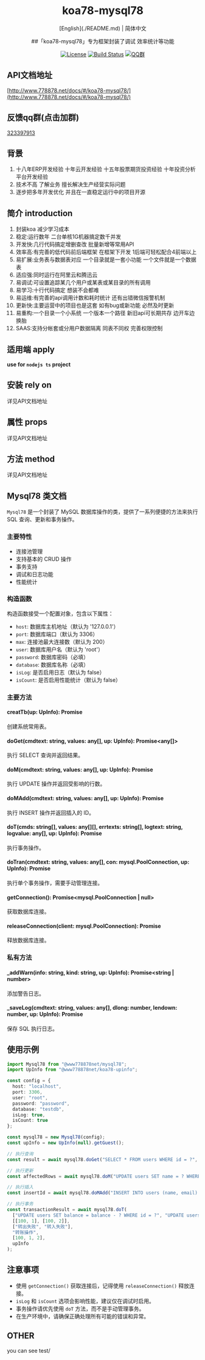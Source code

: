 <h1 align="center">koa78-mysql78</h1>
<div align="center">
[English](./README.md) | 简体中文

##「koa78-mysql78」专为框架封装了调试 效率统计等功能

[![License](https://img.shields.io/badge/license-Apache%202-green.svg)](https://www.apache.org/licenses/LICENSE-2.0)
[![Build Status](https://dev.azure.com/www778878net/basic_ts/_apis/build/status/www778878net.koa78-mysql78?branchName=main)](https://dev.azure.com/www778878net/basic_ts/_build/latest?definitionId=24&branchName=main)
[![QQ群](https://img.shields.io/badge/QQ群-323397913-blue.svg?style=flat-square&color=12b7f5&logo=qq)](https://qm.qq.com/cgi-bin/qm/qr?k=it9gUUVdBEDWiTOH21NsoRHAbE9IAzAO&jump_from=webapi&authKey=KQwSXEPwpAlzAFvanFURm0Foec9G9Dak0DmThWCexhqUFbWzlGjAFC7t0jrjdKdL)

</div>

## API文档地址

[http://www.778878.net/docs/#/koa78-mysql78/](http://www.778878.net/docs/#/koa78-mysql78/)

## 反馈qq群(点击加群)

[323397913](https://qm.qq.com/cgi-bin/qm/qr?k=it9gUUVdBEDWiTOH21NsoRHAbE9IAzAO&jump_from=webapi&authKey=KQwSXEPwpAlzAFvanFURm0Foec9G9Dak0DmThWCexhqUFbWzlGjAFC7t0jrjdKdL)

## 背景

1. 十八年ERP开发经验 十年云开发经验 十五年股票期货投资经验 十年投资分析平台开发经验
2. 技术不高 了解业务 擅长解决生产经营实际问题
3. 逐步把多年开发优化 并且在一直稳定运行中的项目开源

## 简介 introduction

1. 封装koa 减少学习成本
2. 稳定:运行数年 二台单核1G机器搞定数千并发
3. 开发快:几行代码搞定增删查改 批量新增等常用API
4. 效率高:有完善的低代码前后端框架 在框架下开发 1后端可轻松配合4前端以上
5. 易扩展:业务表与数据表对应 一个目录就是一套小功能 一个文件就是一个数据表
6. 适应强:同时运行在阿里云和腾迅云
7. 易调试:可设置追踪某几个用户或某表或某目录的所有调用
8. 易学习:十行代码搞定 想装不会都难
9. 易运维:有完善的api调用计数和耗时统计 还有出错微信报警机制
10. 更新快:主要运营中的项目也是这套 如有bug或新功能 必然及时更新
11. 易重构:一个目录一个小系统 一个版本一个路径 新旧api可长期共存 边开车边换胎
12. SAAS:支持分帐套或分用户数据隔离 同表不同权 完善权限控制

## 适用端 apply

**use for `nodejs ts` project**

## 安装 rely on

详见API文档地址

## 属性 props

详见API文档地址

## 方法 method

详见API文档地址

## Mysql78 类文档

`Mysql78` 是一个封装了 MySQL 数据库操作的类，提供了一系列便捷的方法来执行 SQL 查询、更新和事务操作。

### 主要特性

- 连接池管理
- 支持基本的 CRUD 操作
- 事务支持
- 调试和日志功能
- 性能统计

### 构造函数

构造函数接受一个配置对象，包含以下属性：

- `host`: 数据库主机地址（默认为 '127.0.0.1'）
- `port`: 数据库端口（默认为 3306）
- `max`: 连接池最大连接数（默认为 200）
- `user`: 数据库用户名（默认为 'root'）
- `password`: 数据库密码（必填）
- `database`: 数据库名称（必填）
- `isLog`: 是否启用日志（默认为 false）
- `isCount`: 是否启用性能统计（默认为 false）

### 主要方法

#### creatTb(up: UpInfo): Promise<string>

创建系统常用表。

#### doGet(cmdtext: string, values: any[], up: UpInfo): Promise<any[]>

执行 SELECT 查询并返回结果。

#### doM(cmdtext: string, values: any[], up: UpInfo): Promise<number>

执行 UPDATE 操作并返回受影响的行数。

#### doMAdd(cmdtext: string, values: any[], up: UpInfo): Promise<number>

执行 INSERT 操作并返回插入的 ID。

#### doT(cmds: string[], values: any[][], errtexts: string[], logtext: string, logvalue: any[], up: UpInfo): Promise<string>

执行事务操作。

#### doTran(cmdtext: string, values: any[], con: mysql.PoolConnection, up: UpInfo): Promise<any>

执行单个事务操作，需要手动管理连接。

#### getConnection(): Promise<mysql.PoolConnection | null>

获取数据库连接。

#### releaseConnection(client: mysql.PoolConnection): Promise<void>

释放数据库连接。

### 私有方法

#### _addWarn(info: string, kind: string, up: UpInfo): Promise<string | number>

添加警告日志。

#### _saveLog(cmdtext: string, values: any[], dlong: number, lendown: number, up: UpInfo): Promise<string>

保存 SQL 执行日志。

## 使用示例
```ts
import Mysql78 from "@www778878net/mysql78";
import UpInfo from "@www778878net/koa78-upinfo";

const config = {
  host: "localhost",
  port: 3306,
  user: "root",
  password: "password",
  database: "testdb",
  isLog: true,
  isCount: true
};

const mysql78 = new Mysql78(config);
const upInfo = new UpInfo(null).getGuest();

// 执行查询
const result = await mysql78.doGet("SELECT * FROM users WHERE id = ?", [1], upInfo);

// 执行更新
const affectedRows = await mysql78.doM("UPDATE users SET name = ? WHERE id = ?", ["John", 1], upInfo);

// 执行插入
const insertId = await mysql78.doMAdd("INSERT INTO users (name, email) VALUES (?, ?)", ["Alice", "alice@example.com"], upInfo);

// 执行事务
const transactionResult = await mysql78.doT(
  ["UPDATE users SET balance = balance - ? WHERE id = ?", "UPDATE users SET balance = balance + ? WHERE id = ?"],
  [[100, 1], [100, 2]],
  ["转出失败", "转入失败"],
  "转账操作",
  [100, 1, 2],
  upInfo
);
```

## 注意事项

- 使用 `getConnection()` 获取连接后，记得使用 `releaseConnection()` 释放连接。
- `isLog` 和 `isCount` 选项会影响性能，建议仅在调试时启用。
- 事务操作请优先使用 `doT` 方法，而不是手动管理事务。
- 在生产环境中，请确保正确处理所有可能的错误和异常。

## OTHER

you can see test/
